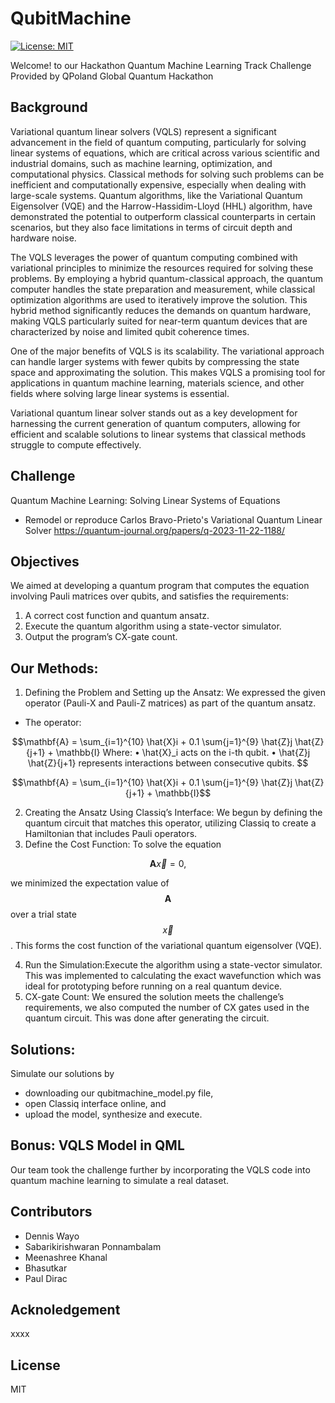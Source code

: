 # QubitMachine
[![License: MIT](https://img.shields.io/badge/License-MIT-yellow.svg)](https://opensource.org/licenses/MIT)

Welcome! to our Hackathon Quantum Machine Learning Track Challenge Provided by QPoland Global Quantum Hackathon

## Background

Variational quantum linear solvers (VQLS) represent a significant advancement in the field of quantum computing, particularly for solving linear systems of equations, which are critical across various scientific and industrial domains, such as machine learning, optimization, and computational physics. Classical methods for solving such problems can be inefficient and computationally expensive, especially when dealing with large-scale systems. Quantum algorithms, like the Variational Quantum Eigensolver (VQE) and the Harrow-Hassidim-Lloyd (HHL) algorithm, have demonstrated the potential to outperform classical counterparts in certain scenarios, but they also face limitations in terms of circuit depth and hardware noise.

The VQLS leverages the power of quantum computing combined with variational principles to minimize the resources required for solving these problems. By employing a hybrid quantum-classical approach, the quantum computer handles the state preparation and measurement, while classical optimization algorithms are used to iteratively improve the solution. This hybrid method significantly reduces the demands on quantum hardware, making VQLS particularly suited for near-term quantum devices that are characterized by noise and limited qubit coherence times.

One of the major benefits of VQLS is its scalability. The variational approach can handle larger systems with fewer qubits by compressing the state space and approximating the solution. This makes VQLS a promising tool for applications in quantum machine learning, materials science, and other fields where solving large linear systems is essential.

Variational quantum linear solver stands out as a key development for harnessing the current generation of quantum computers, allowing for efficient and scalable solutions to linear systems that classical methods struggle to compute effectively.


## Challenge 
Quantum Machine Learning: Solving Linear Systems of Equations
- Remodel or reproduce Carlos Bravo-Prieto's Variational Quantum Linear Solver
<https://quantum-journal.org/papers/q-2023-11-22-1188/>

## Objectives

We aimed at developing a quantum program that computes the equation involving Pauli matrices over qubits, and satisfies the requirements: 

1. A correct cost function and quantum ansatz.
2. Execute the quantum algorithm using a state-vector simulator.
3. Output the program’s CX-gate count.

## Our Methods:
 
1. Defining the Problem and Setting up the Ansatz: We expressed the given operator (Pauli-X and Pauli-Z matrices) as part of the quantum ansatz.

- The operator: 

```math
\mathbf{A} = \sum_{i=1}^{10} \hat{X}i + 0.1 \sum{j=1}^{9} \hat{Z}j \hat{Z}{j+1} + \mathbb{I} 
Where: 
• \hat{X}_i acts on the i-th qubit. 
• \hat{Z}j \hat{Z}{j+1} represents interactions between consecutive qubits. 
```

$$\mathbf{A} = \sum_{i=1}^{10} \hat{X}i + 0.1 \sum{j=1}^{9} \hat{Z}j \hat{Z}{j+1} + \mathbb{I}$$

2. Creating the Ansatz Using Classiq’s Interface: We begun by defining the quantum circuit that matches this operator, utilizing Classiq to create a Hamiltonian that includes Pauli operators. 
3. Define the Cost Function:
To solve the equation 
```math
\mathbf{A} \vec{x} = 0, 
```
we minimized the expectation value of $$\mathbf{A}$$ over a trial state $$\vec{x}$$. This forms the cost function of the variational quantum eigensolver (VQE).

4. Run the Simulation:Execute the algorithm using a state-vector simulator. This was implemented to calculating the exact wavefunction which was ideal for prototyping before running on a real quantum device.
5. CX-gate Count: We ensured the solution meets the challenge’s requirements, we also computed the number of CX gates used in the quantum circuit. This was done after generating the circuit.

## Solutions: 

Simulate our solutions by 
- downloading  our qubitmachine_model.py file, 
- open Classiq interface online, and 
- upload the model, synthesize and execute. 

## Bonus: VQLS Model in QML
Our team took the challenge further by incorporating the VQLS code into quantum machine learning to simulate a real dataset. 

## Contributors
 - Dennis Wayo
 - Sabarikirishwaran Ponnambalam
 - Meenashree Khanal
 - Bhasutkar
 - Paul Dirac

## Acknoledgement
xxxx

## License
MIT